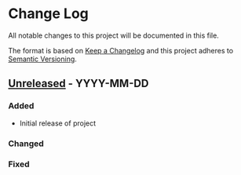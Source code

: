 # Change Log
All notable changes to this project will be documented in this file.

The format is based on [Keep a Changelog](http://keepachangelog.com/)
and this project adheres to [Semantic Versioning](http://semver.org/).



## [Unreleased] - YYYY-MM-DD
### Added
- Initial release of project
### Changed
### Fixed


[Unreleased]: https://github.com/suikan4github/template_application/compare/v0.0.0...develop
